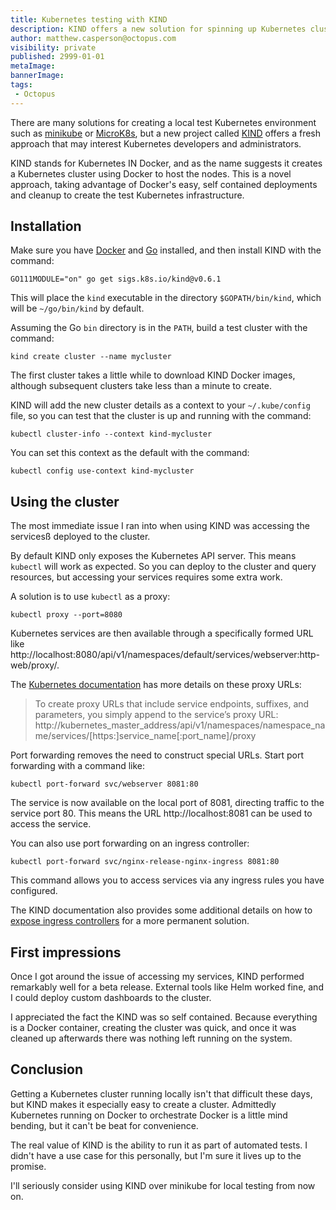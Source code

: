 ```yaml
---
title: Kubernetes testing with KIND
description: KIND offers a new solution for spinning up Kubernetes clusters for testing and development
author: matthew.casperson@octopus.com
visibility: private
published: 2999-01-01
metaImage:
bannerImage:
tags:
 - Octopus
---
```


There are many solutions for creating a local test Kubernetes environment such as [minikube](https://github.com/kubernetes/minikube) or [MicroK8s](https://microk8s.io/), but a new project called [KIND](https://github.com/kubernetes-sigs/kind) offers a fresh approach that may interest Kubernetes developers and administrators.

KIND stands for Kubernetes IN Docker, and as the name suggests it creates a Kubernetes cluster using Docker to host the nodes. This is a novel approach, taking advantage of Docker's easy, self contained deployments and cleanup to create the test Kubernetes infrastructure.

## Installation

Make sure you have [Docker](https://docs.docker.com/install/) and [Go](https://golang.org/doc/install) installed, and then install KIND with the command:

```
GO111MODULE="on" go get sigs.k8s.io/kind@v0.6.1
```

This will place the `kind` executable in the directory `$GOPATH/bin/kind`, which will be `~/go/bin/kind` by default.

Assuming the Go `bin` directory is in the `PATH`, build a test cluster with the command:

```
kind create cluster --name mycluster
```

The first cluster takes a little while to download KIND Docker images, although subsequent clusters take less than a minute to create.

KIND will add the new cluster details as a context to your `~/.kube/config` file, so you can test that the cluster is up and running with the command:

```
kubectl cluster-info --context kind-mycluster
```

You can set this context as the default with the command:

```
kubectl config use-context kind-mycluster
```

## Using the cluster

The most immediate issue I ran into when using KIND was accessing the servicesß deployed to the cluster.

By default KIND only exposes the Kubernetes API server. This means `kubectl` will work as expected. So you can deploy to the cluster and query resources, but accessing your services requires some extra work.

A solution is to use `kubectl` as a proxy:

```
kubectl proxy --port=8080
```

Kubernetes services are then available through a specifically formed URL like http://localhost:8080/api/v1/namespaces/default/services/webserver:http-web/proxy/.

The [Kubernetes documentation](https://kubernetes.io/docs/tasks/administer-cluster/access-cluster-services/#manually-constructing-apiserver-proxy-urls) has more details on these proxy URLs:

> To create proxy URLs that include service endpoints, suffixes, and parameters, you simply append to the service’s proxy URL: http://kubernetes_master_address/api/v1/namespaces/namespace_name/services/[https:]service_name[:port_name]/proxy

Port forwarding removes the need to construct special URLs. Start port forwarding with a command like:

```
kubectl port-forward svc/webserver 8081:80
```

The service is now available on the local port of 8081, directing traffic to the service port 80. This means the URL http://localhost:8081 can be used to access the service.

You can also use port forwarding on an ingress controller:

```
kubectl port-forward svc/nginx-release-nginx-ingress 8081:80
```

This command allows you to access services via any ingress rules you have configured.

The KIND documentation also provides some additional details on how to [expose ingress controllers](https://kind.sigs.k8s.io/docs/user/ingress/) for a more permanent solution.

## First impressions

Once I got around the issue of accessing my services, KIND performed remarkably well for a beta release. External tools like Helm worked fine, and I could deploy custom dashboards to the cluster.

I appreciated the fact the KIND was so self contained. Because everything is a Docker container, creating the cluster was quick, and once it was cleaned up afterwards there was nothing left running on the system.

## Conclusion

Getting a Kubernetes cluster running locally isn't that difficult these days, but KIND makes it especially easy to create a cluster. Admittedly Kubernetes running on Docker to orchestrate Docker is a little mind bending, but it can't be beat for convenience.

The real value of KIND is the ability to run it as part of automated tests. I didn't have a use case for this personally, but I'm sure it lives up to the promise.

I'll seriously consider using KIND over minikube for local testing from now on.
